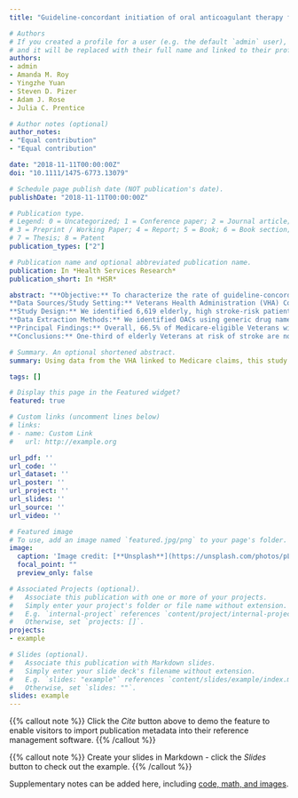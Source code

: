 ```yaml
---
title: "Guideline-concordant initiation of oral anticoagulant therapy for stroke prevention in older veterans with atrial fibrillation eligible for Medicare Part D"

# Authors
# If you created a profile for a user (e.g. the default `admin` user), write the username (folder name) here 
# and it will be replaced with their full name and linked to their profile.
authors:
- admin
- Amanda M. Roy
- Yingzhe Yuan
- Steven D. Pizer
- Adam J. Rose
- Julia C. Prentice

# Author notes (optional)
author_notes:
- "Equal contribution"
- "Equal contribution"

date: "2018-11-11T00:00:00Z"
doi: "10.1111/1475-6773.13079"

# Schedule page publish date (NOT publication's date).
publishDate: "2018-11-11T00:00:00Z"

# Publication type.
# Legend: 0 = Uncategorized; 1 = Conference paper; 2 = Journal article;
# 3 = Preprint / Working Paper; 4 = Report; 5 = Book; 6 = Book section;
# 7 = Thesis; 8 = Patent
publication_types: ["2"]

# Publication name and optional abbreviated publication name.
publication: In *Health Services Research*
publication_short: In *HSR*

abstract: "**Objective:** To characterize the rate of guideline-concordant initiation of oral antico-agulation  (OAC)  among  elderly  Veterans  with  atrial  fibrillation (AF)  and  high  stroke  risk.  
**Data Sources/Study Setting:** Veterans Health Administration (VHA) Corporate Data Warehouse (CDW) linked with Medicare claims 2011-2015.  
**Study Design:** We identified 6,619 elderly, high stroke-risk patients with a new episode  of  AF  initially  diagnosed  in  the  VHA  during  fiscal  years  2012-2015. We  used  logistic regression to estimate marginal effects of associations between patient char-acteristics and OAC initiation within 90 days of the first AF episode.  
**Data Extraction Methods:** We identified OACs using generic drug names. We calculated  comorbidities  and  risk  scores  using  diagnosis  codes  from  1 year  of  baseline  data.  
**Principal Findings:** Overall, 66.5% of Medicare-eligible Veterans with AF at high risk of  stroke  initiated  an  OAC  within  90 days. We  found lower initiation  rates for  patients enrolled in Medicare Part D and those ineligible for drug co-payment subsidies. OAC initiation rates increased during the study among VHA-reliant patients but not among dual VHA-Part D enrollees.  
**Conclusions:** One-third of elderly Veterans at risk of stroke are not receiving recommended therapy. Increased coordination between Medicare and VHA providers may lead to improvements in anticoagulation quality and stroke prevention."

# Summary. An optional shortened abstract.
summary: Using data from the VHA linked to Medicare claims, this study analyzed the rate to which Veterans at high risk of stroke received recommended anticoagulation therapy, finding suboptimal rates of guideline-concordant prescribing. Increased coordination between Medicare and Veterans Health Administration providers may improve stroke prevention.

tags: []

# Display this page in the Featured widget?
featured: true

# Custom links (uncomment lines below)
# links:
# - name: Custom Link
#   url: http://example.org

url_pdf: ''
url_code: ''
url_dataset: ''
url_poster: ''
url_project: ''
url_slides: ''
url_source: ''
url_video: ''

# Featured image
# To use, add an image named `featured.jpg/png` to your page's folder. 
image:
  caption: 'Image credit: [**Unsplash**](https://unsplash.com/photos/pLCdAaMFLTE)'
  focal_point: ""
  preview_only: false

# Associated Projects (optional).
#   Associate this publication with one or more of your projects.
#   Simply enter your project's folder or file name without extension.
#   E.g. `internal-project` references `content/project/internal-project/index.md`.
#   Otherwise, set `projects: []`.
projects:
- example

# Slides (optional).
#   Associate this publication with Markdown slides.
#   Simply enter your slide deck's filename without extension.
#   E.g. `slides: "example"` references `content/slides/example/index.md`.
#   Otherwise, set `slides: ""`.
slides: example
---
```


{{% callout note %}}
Click the *Cite* button above to demo the feature to enable visitors to import publication metadata into their reference management software.
{{% /callout %}}

{{% callout note %}}
Create your slides in Markdown - click the *Slides* button to check out the example.
{{% /callout %}}

Supplementary notes can be added here, including [code, math, and images](https://wowchemy.com/docs/writing-markdown-latex/).
